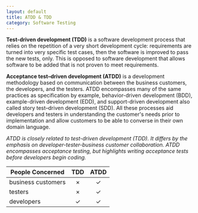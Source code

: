 ```yaml
---
layout: default
title: ATDD & TDD
category: Software Testing
---
```


**Test-driven development (TDD)** is a software development process that relies on the repetition of a very short development cycle: requirements are turned into very specific test cases, then the software is improved to pass the new tests, only. This is opposed to software development that allows software to be added that is not proven to meet requirements.

**Acceptance test–driven development (ATDD)** is a development methodology based on communication between the business customers, the developers, and the testers. ATDD encompasses many of the same practices as specification by example, behavior-driven development (BDD), example-driven development (EDD), and support-driven development also called story test–driven development (SDD). All these processes aid developers and testers in understanding the customer's needs prior to implementation and allow customers to be able to converse in their own domain language.

*ATDD is closely related to test-driven development (TDD). It differs by the emphasis on developer-tester-business customer collaboration. ATDD encompasses acceptance testing, but highlights writing acceptance tests before developers begin coding.*

|People Concerned| TDD | ATDD |
|----------------|:---:|:----:|
|business customers|×|✓|
|testers|×|✓|
|developers|✓|✓|
